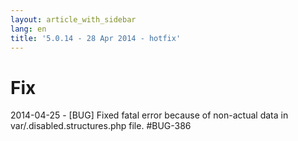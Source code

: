 ```yaml
---
layout: article_with_sidebar
lang: en
title: '5.0.14 - 28 Apr 2014 - hotfix'
---
```

# Fix

2014-04-25 - [BUG] Fixed fatal error because of non-actual data in var/.disabled.structures.php file. #BUG-386
